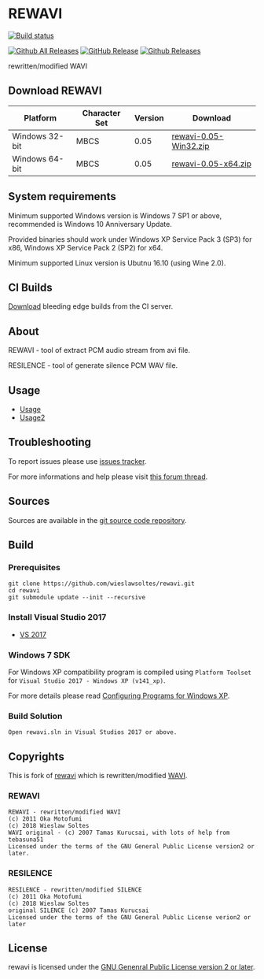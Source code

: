 # REWAVI

[![Build status](https://ci.appveyor.com/api/projects/status/ffcocigoiclo2ekr/branch/master?svg=true)](https://ci.appveyor.com/project/wieslawsoltes/rewavi/branch/master)

[![Github All Releases](https://img.shields.io/github/downloads/wieslawsoltes/rewavi/total.svg)](https://github.com/wieslawsoltes/rewavi/releases)
[![GitHub Release](https://img.shields.io/github/release/wieslawsoltes/rewavi.svg)](https://github.com/wieslawsoltes/rewavi/releases/latest)
[![Github Releases](https://img.shields.io/github/downloads/wieslawsoltes/rewavi/latest/total.svg)](https://github.com/wieslawsoltes/rewavi/releases)

rewritten/modified WAVI

## Download REWAVI

| Platform           | Character Set  | Version   | Download                                                                                                                |
|--------------------|----------------|-----------|-------------------------------------------------------------------------------------------------------------------------|
| Windows 32-bit     | MBCS           | 0.05      | [rewavi-0.05-Win32.zip](https://github.com/wieslawsoltes/rewavi/releases/download/0.05/rewavi-0.05-Win32.zip)           |
| Windows 64-bit     | MBCS           | 0.05      | [rewavi-0.05-x64.zip](https://github.com/wieslawsoltes/rewavi/releases/download/0.05/rewavi-0.05-x64.zip)               |

## System requirements

Minimum supported Windows version is Windows 7 SP1 or above, recommended is Windows 10 Anniversary Update.

Provided binaries should work under Windows XP Service Pack 3 (SP3) for x86, Windows XP Service Pack 2 (SP2) for x64.

Minimum supported Linux version is Ubutnu 16.10 (using Wine 2.0).

## CI Builds

[Download](https://ci.appveyor.com/project/wieslawsoltes/rewavi/build/artifacts) bleeding edge builds from the CI server.

## About

REWAVI - tool of extract PCM audio stream from avi file.

RESILENCE - tool of generate silence PCM WAV file.

## Usage

* [Usage](https://github.com/wieslawsoltes/rewavi/blob/master/docs/usage.txt)
* [Usage2](https://github.com/wieslawsoltes/rewavi/blob/master/docs/usage2.txt)

## Troubleshooting

To report issues please use [issues tracker](https://github.com/wieslawsoltes/rewavi/issues).

For more informations and help please visit [this forum thread](http://forum.doom9.org/showthread.php?t=175174).

## Sources

Sources are available in the [git source code repository](https://github.com/wieslawsoltes/rewavi/).

## Build

### Prerequisites

```
git clone https://github.com/wieslawsoltes/rewavi.git
cd rewavi
git submodule update --init --recursive
```

### Install Visual Studio 2017

* [VS 2017](https://www.visualstudio.com/pl/downloads/)

### Windows 7 SDK

For Windows XP compatibility program is compiled using `Platform Toolset` for `Visual Studio 2017 - Windows XP (v141_xp)`.

For more details please read [Configuring Programs for Windows XP](https://msdn.microsoft.com/en-us/library/jj851139.aspx).

### Build Solution
```
Open rewavi.sln in Visual Studios 2017 or above.
```

## Copyrights

This is fork of [rewavi](https://github.com/chikuzen/rewavi) which is rewritten/modified [WAVI](http://sourceforge.net/projects/wavi-avi2wav/).

### REWAVI

```
REWAVI - rewritten/modified WAVI
(c) 2011 Oka Motofumi
(c) 2018 Wieslaw Soltes
WAVI original - (c) 2007 Tamas Kurucsai, with lots of help from tebasuna51
Licensed under the terms of the GNU General Public License version2 or later.
```

### RESILENCE

```
RESILENCE - rewritten/modified SILENCE
(c) 2011 Oka Motofumi
(c) 2018 Wieslaw Soltes
original SILENCE (c) 2007 Tamas Kurucsai
Licensed under the terms of the GNU General Public License verion2 or later
```

## License

rewavi is licensed under the [GNU Genenral Public License version 2 or later](LICENSE.TXT).
